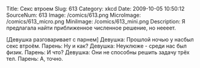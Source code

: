 Title: Секс втроем 
Slug: 613 
Category: xkcd 
Date: 2009-10-05 10:50:12 
SourceNum: 613 
Image: /comics/613.png 
MicroImage: /comics/613_micro.png 
MiniImage: /comics/613_mini.png 
Description: Я предлагала найти приближенное численное решение, но неееет. 

[Девушка разговаривает с парнем]
Девушка: Прошлой ночью у насбыл секс втроём.
Парень: Ну и как?
Девушка: Неуклюже - среди нас был физик.
Парень: И что?
Девушка: Они не способны решить задачу трёх тел.
Парень: А, точно.